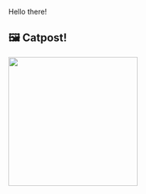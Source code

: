 Hello there!



## 🖼️ Catpost!

<sub>
    <img src="https://cdn2.thecatapi.com/images/7u9b6GYEU.jpg" height="256">
</sub>

